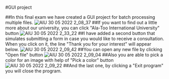 #GUI project

##In this final exam we have created a GUI project for batch processing multiple files.
 ![AIU 30 05 2022 2_08_37](https://user-images.githubusercontent.com/100347662/170890668-e3fa8112-afdf-46a5-bc5b-00568b25232d.png)
##If you want to find out a little more about our university, you can click "Ala-Too International University" button
![AIU 30 05 2022 2_33_22](https://user-images.githubusercontent.com/100347662/170890895-c9bbb0ef-ed9e-4d8d-8d9a-cdf6e6727fb5.png)
##I have added a second button that simulates submitting a form in case you would like to receive a consultation. When you click on it, the line "Thank you for your interest" will appear  below.
![AIU 30 05 2022 2_09_42](https://user-images.githubusercontent.com/100347662/170891231-f067ef14-8b87-4bc6-b806-8a50b012e814.png)
##You can open any new file by clicking "Open file" button
![AIU 30 05 2022 2_09_04](https://user-images.githubusercontent.com/100347662/170891275-9c1313d6-90b0-4ea2-9118-2889aadeb48f.png)
##Also you are able to pick a color for an image with help of "Pick a color" button
![AIU 30 05 2022 2_09_22](https://user-images.githubusercontent.com/100347662/170891327-b9c113cd-08cc-4fd5-9b7f-c908500650f4.png)
##And the last one, by clicking a "Exit program" you will close the program.



 

